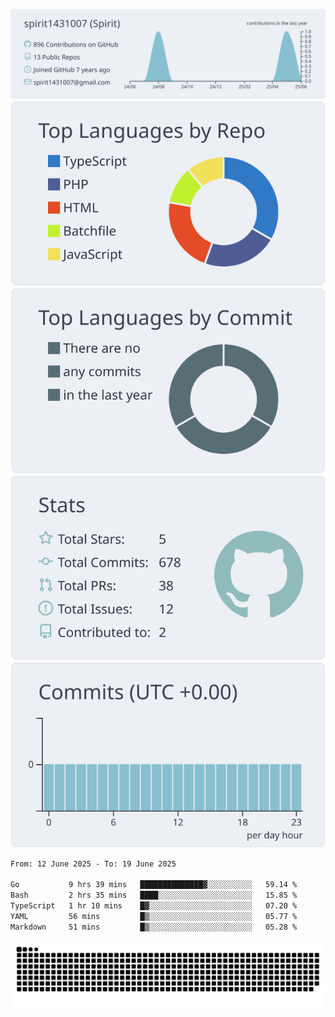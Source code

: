 [![](https://raw.githubusercontent.com/spirit1431007/spirit1431007/master/profile-summary-card-output/nord_bright/0-profile-details.svg)](https://git.io/spiritx)
[![](https://raw.githubusercontent.com/spirit1431007/spirit1431007/master/profile-summary-card-output/nord_bright/1-repos-per-language.svg)](https://git.io/spiritx) [![](https://raw.githubusercontent.com/spirit1431007/spirit1431007/master/profile-summary-card-output/nord_bright/2-most-commit-language.svg)](https://git.io/spiritx)
[![](https://raw.githubusercontent.com/spirit1431007/spirit1431007/master/profile-summary-card-output/nord_bright/3-stats.svg)](https://git.io/spiritx) [![](https://raw.githubusercontent.com/spirit1431007/spirit1431007/master/profile-summary-card-output/nord_bright/4-productive-time.svg)](https://git.io/spiritx)

<!--START_SECTION:waka-->

```txt
From: 12 June 2025 - To: 19 June 2025

Go           9 hrs 39 mins   ██████████████▓░░░░░░░░░░   59.14 %
Bash         2 hrs 35 mins   ████░░░░░░░░░░░░░░░░░░░░░   15.85 %
TypeScript   1 hr 10 mins    █▓░░░░░░░░░░░░░░░░░░░░░░░   07.20 %
YAML         56 mins         █▒░░░░░░░░░░░░░░░░░░░░░░░   05.77 %
Markdown     51 mins         █▒░░░░░░░░░░░░░░░░░░░░░░░   05.28 %
```

<!--END_SECTION:waka-->

![contribution](https://github.com/spirit1431007/spirit1431007/blob/output/github-contribution-grid-snake.svg)
